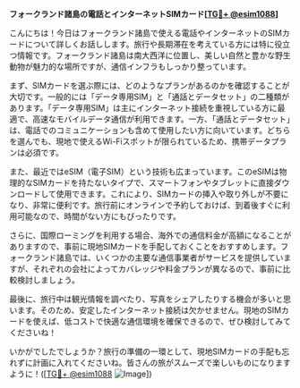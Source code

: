 **フォークランド諸島の電話とインターネットSIMカード[[TG💪+ @esim1088](https://t.me/s/esim1088)]**

こんにちは！今日はフォークランド諸島で使える電話やインターネットのSIMカードについて詳しくお話しします。旅行や長期滞在を考えている方には特に役立つ情報です。フォークランド諸島は南大西洋に位置し、美しい自然と豊かな野生動物が魅力的な場所ですが、通信インフラもしっかり整っています。

まず、SIMカードを選ぶ際には、どのようなプランがあるのかを確認することが大切です。一般的には「データ専用SIM」と「通話とデータセット」の二種類があります。「データ専用SIM」は主にインターネット接続を重視している方に最適で、高速なモバイルデータ通信が利用できます。一方、「通話とデータセット」は、電話でのコミュニケーションも含めて使用したい方に向いています。どちらを選んでも、現地で使えるWi-Fiスポットが限られているため、携帯データプランは必須です。

また、最近ではeSIM（電子SIM）という技術も広まっています。このeSIMは物理的なSIMカードを持たないタイプで、スマートフォンやタブレットに直接ダウンロードして使用できます。これにより、SIMカードの挿入や取り外しが不要になり、非常に便利です。旅行前にオンラインで予約しておけば、到着後すぐに利用可能なので、時間がない方にもぴったりです。

さらに、国際ローミングを利用する場合、海外での通信料金が高額になることがありますので、事前に現地SIMカードを手配しておくことをおすすめします。フォークランド諸島では、いくつかの主要な通信事業者がサービスを提供していますが、それぞれの会社によってカバレッジや料金プランが異なるので、事前に比較検討しましょう。

最後に、旅行中は観光情報を調べたり、写真をシェアしたりする機会が多いと思います。そのため、安定したインターネット接続は欠かせません。現地のSIMカードを使えば、低コストで快適な通信環境を確保できるので、ぜひ検討してみてくださいね！

いかがでしたでしょうか？旅行の準備の一環として、現地SIMカードの手配も忘れずに計画に入れてくださいね。皆さんの旅がスムーズで楽しいものになりますように！([[TG💪+ @esim1088](https://t.me/s/esim1088) ![Image](https://i.postimg.cc/Y0z9fWf4/image.png)])